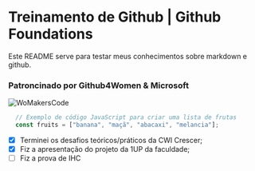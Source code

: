 # Treinamento de Github | Github Foundations

Este README serve para testar meus conhecimentos sobre markdown e github.

### Patroncinado por Github4Women & Microsoft

![WoMakersCode](https://octodex.github.com/images/yaktocat.png)

```js
  // Exemplo de código JavaScript para criar uma lista de frutas
  const fruits = ["banana", "maçã", "abacaxi", "melancia"];
```

- [X] Terminei os desafios teóricos/práticos da CWI Crescer;
- [X] Fiz a apresentação do projeto da 1UP da faculdade;
- [ ] Fiz a prova de IHC
